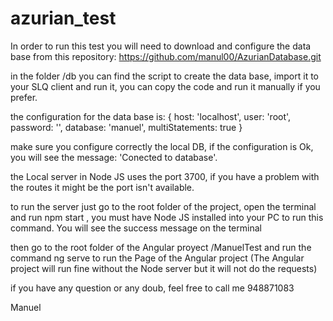 # azurian_test

In order to run this test you will need to download and configure the data base from this repository:
https://github.com/manul00/AzurianDatabase.git

in the folder /db you can find the script to create the data base, import it to your SLQ client and run it, you can copy the code and run it manually if you prefer.

the configuration for the data base is:
{
	host: 'localhost',
	user: 'root',
	password: '',
	database: 'manuel',
	multiStatements: true
}

make sure you configure correctly the local DB, if the configuration is Ok, you will see the message: 'Conected to database'.

the Local server in Node JS uses the port 3700, if you have a problem with the routes it might be the port isn't available.

to run the server just go to the root folder of the project, open the terminal and run npm start , you must have Node JS installed into your PC to run this command. You will see the success message on the terminal 

then go to the root folder of the Angular proyect /ManuelTest and run the command ng serve to run the Page of the Angular project (The Angular project will run fine without the Node server but it will not do the requests)

if you have any question or any doub, feel free to call me 948871083

Manuel

